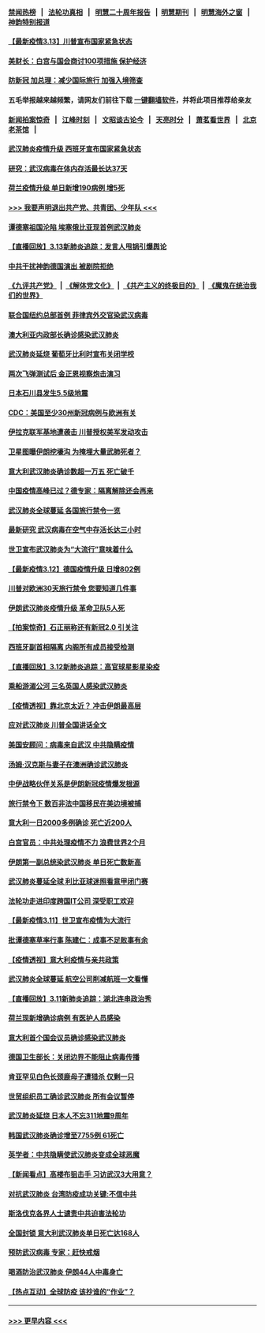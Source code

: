 #### [禁闻热榜](热点新闻.md?=0)  &nbsp;&nbsp;|&nbsp;&nbsp; [法轮功真相](https://github.com/gfw-breaker/truth/blob/master/README.md?=0) &nbsp;&nbsp;|&nbsp;&nbsp; [明慧二十周年报告](https://github.com/gfw-breaker/mh-reports/blob/master/README.md?=0) &nbsp;&nbsp;|&nbsp;&nbsp;[明慧期刊](https://github.com/gfw-breaker/mh-qikan) &nbsp;&nbsp;|&nbsp;&nbsp; [明慧海外之窗](https://github.com/gfw-breaker/mh-news/blob/master/README.md?=0) &nbsp;&nbsp;|&nbsp;&nbsp; [神韵特别报道](https://github.com/gfw-breaker/mh-news/blob/master/shenyun.md?=0)
#### [【最新疫情3.13】川普宣布国家紧急状态](../pages/nsc418/n11936755.md?t=03140602) 
#### [美财长：白宫与国会商讨100项措施 保护经济](../pages/nsc418/n11938829.md?t=03140602) 
#### [防新冠 加总理：减少国际旅行 加强入境筛查](../pages/nsc418/n11938771.md?t=03140602) 
#### 五毛举报越来越频繁，请网友们前往下载 [一键翻墙软件](https://github.com/gfw-breaker/ssr-accounts)，并将此项目推荐给亲友
#### [新闻拍案惊奇](https://github.com/gfw-breaker/banned-news/blob/master/pages/link4.md) &nbsp;&nbsp;|&nbsp;&nbsp; [江峰时刻](https://github.com/gfw-breaker/banned-news/blob/master/pages/link4.md) &nbsp;&nbsp;|&nbsp;&nbsp; [文昭谈古论今](https://github.com/gfw-breaker/banned-news/blob/master/pages/link4.md) &nbsp;&nbsp;|&nbsp;&nbsp; [天亮时分](https://github.com/gfw-breaker/banned-news/blob/master/pages/link4.md) &nbsp;&nbsp;|&nbsp;&nbsp; [萧茗看世界](https://github.com/gfw-breaker/banned-news/blob/master/pages/link4.md) &nbsp;&nbsp;|&nbsp;&nbsp; [北京老茶馆](https://github.com/gfw-breaker/banned-news/blob/master/pages/link4.md) &nbsp;&nbsp;|&nbsp;&nbsp; 
#### [武汉肺炎疫情升级 西班牙宣布国家紧急状态](../pages/nsc418/n11938701.md?t=03140602) 
#### [研究：武汉病毒在体内存活最长达37天](../pages/nsc418/n11938539.md?t=03140602) 
#### [荷兰疫情升级 单日新增190病例 增5死](../pages/nsc418/n11938364.md?t=03140602) 
#### [>>> 我要声明退出共产党、共青团、少年队 <<<](https://github.com/begood0513/goodnews/blob/master/quit/letter.md) 
#### [谭德塞祖国沦陷 埃塞俄比亚现首例武汉肺炎](../pages/nsc418/n11938415.md?t=03140602) 
#### [【直播回放】3.13新肺炎追踪：发言人甩锅引爆舆论](../pages/nsc418/n11938042.md?t=03140602) 
#### [中共干扰神韵德国演出 被剧院拒绝](../pages/nsc418/n11927987.md?t=03140602) 
#### [《九评共产党》](https://github.com/begood0513/9ping.md/blob/master/README.md) &nbsp;|&nbsp; [《解体党文化》](../../../../jtdwh.md/blob/master/README.md)  &nbsp;|&nbsp; [《共产主义的终极目的》](../../../../gczydzjmd.md/blob/master/README.md) &nbsp;|&nbsp; [《魔鬼在统治我们的世界》](../../../../mgztzwmdsj.md/blob/master/README.md) 
#### [联合国纽约总部首例 菲律宾外交官染武汉病毒](../pages/nsc418/n11937995.md?t=03140602) 
#### [澳大利亚内政部长确诊感染武汉肺炎](../pages/nsc418/n11937696.md?t=03140602) 
#### [武汉肺炎延烧 葡萄牙比利时宣布关闭学校](../pages/nsc418/n11937558.md?t=03140602) 
#### [两次飞弹测试后 金正恩视察炮击演习](../pages/nsc418/n11937102.md?t=03140602) 
#### [日本石川县发生5.5级地震](../pages/nsc418/n11937068.md?t=03140602) 
#### [CDC：美国至少30州新冠病例与欧洲有关](../pages/nsc418/n11936623.md?t=03140602) 
#### [伊拉克联军基地遭袭击 川普授权美军发动攻击](../pages/nsc418/n11936676.md?t=03140602) 
#### [卫星图曝伊朗挖壕沟 为掩埋大量武肺死者？](../pages/nsc418/n11936235.md?t=03140602) 
#### [意大利武汉肺炎确诊数超一万五 死亡破千](../pages/nsc418/n11936332.md?t=03140602) 
#### [中国疫情高峰已过？德专家：隔离解除还会再来](../pages/nsc418/n11935994.md?t=03140602) 
#### [武汉肺炎全球蔓延 各国旅行禁令一览](../pages/nsc418/n11936089.md?t=03140602) 
#### [最新研究 武汉病毒在空气中存活长达三小时](../pages/nsc418/n11936055.md?t=03140602) 
#### [世卫宣布武汉肺炎为“大流行”意味着什么](../pages/nsc418/n11935933.md?t=03140602) 
#### [【最新疫情3.12】德国疫情升级 日增802例](../pages/nsc418/n11933628.md?t=03140602) 
#### [川普对欧洲30天旅行禁令 您要知道几件事](../pages/nsc418/n11935870.md?t=03140602) 
#### [伊朗武汉肺炎疫情升级 革命卫队5人死](../pages/nsc418/n11935711.md?t=03140602) 
#### [【拍案惊奇】石正丽称还有新冠2.0 引关注](../pages/nsc418/n11934119.md?t=03140602) 
#### [西班牙副首相隔离 内阁所有成员接受检测](../pages/nsc418/n11935473.md?t=03140602) 
#### [【直播回放】3.12新肺炎追踪：高官球星影星染疫](../pages/nsc418/n11935368.md?t=03140602) 
#### [乘船游湄公河 三名英国人感染武汉肺炎](../pages/nsc418/n11935074.md?t=03140602) 
#### [【疫情透视】靠北京太近？ 冲击伊朗最高层](../pages/nsc418/n11933475.md?t=03140602) 
#### [应对武汉肺炎 川普全国讲话全文](../pages/nsc418/n11934150.md?t=03140602) 
#### [美国安顾问：病毒来自武汉 中共隐瞒疫情](../pages/nsc418/n11934168.md?t=03140602) 
#### [汤姆‧汉克斯与妻子在澳洲确诊武汉肺炎](../pages/nsc418/n11933877.md?t=03140602) 
#### [中伊战略伙伴关系是伊朗新冠疫情爆发根源](../pages/nsc418/n11933637.md?t=03140602) 
#### [旅行禁令下 数百非法中国移民在美边境被捕](../pages/nsc418/n11933581.md?t=03140602) 
#### [意大利一日2000多例确诊 死亡近200人](../pages/nsc418/n11933484.md?t=03140602) 
#### [白宫官员：中共处理疫情不力 浪费世界2个月](../pages/nsc418/n11932744.md?t=03140602) 
#### [伊朗第一副总统染武汉肺炎 单日死亡数新高](../pages/nsc418/n11933049.md?t=03140602) 
#### [武汉肺炎蔓延全球 利比亚球迷照看意甲闭门赛](../pages/nsc418/n11932771.md?t=03140602) 
#### [法轮功走进印度跨国IT公司 深受职工欢迎](../pages/nsc418/n11932395.md?t=03140602) 
#### [【最新疫情3.11】世卫宣布疫情为大流行](../pages/nsc418/n11931046.md?t=03140602) 
#### [批谭德塞草率行事 陈建仁：成事不足败事有余](../pages/nsc418/n11932753.md?t=03140602) 
#### [【疫情透视】意大利疫情与亲共政策](../pages/nsc418/n11929614.md?t=03140602) 
#### [武汉肺炎全球蔓延 航空公司削减航班一文看懂](../pages/nsc418/n11927605.md?t=03140602) 
#### [【直播回放】3.11新肺炎追踪：湖北连串政治秀](../pages/nsc418/n11932373.md?t=03140602) 
#### [荷兰现新增确诊病例 有医护人员感染](../pages/nsc418/n11931937.md?t=03140602) 
#### [意大利首个国会议员确诊感染武汉肺炎](../pages/nsc418/n11932126.md?t=03140602) 
#### [德国卫生部长：关闭边界不能阻止病毒传播](../pages/nsc418/n11932205.md?t=03140602) 
#### [肯亚罕见白色长颈鹿母子遭猎杀 仅剩一只](../pages/nsc418/n11932063.md?t=03140602) 
#### [世贸组织员工确诊武汉肺炎 所有会议暂停](../pages/nsc418/n11932073.md?t=03140602) 
#### [武汉肺炎延烧 日本人不忘311地震9周年](../pages/nsc418/n11931499.md?t=03140602) 
#### [韩国武汉肺炎确诊增至7755例 61死亡](../pages/nsc418/n11931436.md?t=03140602) 
#### [英学者：中共隐瞒使武汉肺炎变成全球恶魔](../pages/nsc418/n11930463.md?t=03140602) 
#### [【新闻看点】高楼布狙击手 习访武汉3大用意？](../pages/nsc418/n11930378.md?t=03140602) 
#### [对抗武汉肺炎 台湾防疫成功关键:不信中共](../pages/nsc418/n11930955.md?t=03140602) 
#### [斯洛伐克各界人士谴责中共迫害法轮功](../pages/nsc418/n11929991.md?t=03140602) 
#### [全国封锁 意大利武汉肺炎单日死亡达168人](../pages/nsc418/n11930927.md?t=03140602) 
#### [预防武汉病毒 专家：赶快戒烟](../pages/nsc418/n11930607.md?t=03140602) 
#### [喝酒防治武汉肺炎 伊朗44人中毒身亡](../pages/nsc418/n11930504.md?t=03140602) 
#### [【热点互动】全球防疫 该抄谁的“作业”？](../pages/nsc418/n11930545.md?t=03140602) 

----
#### [ >>> 更早内容 <<< ](../indexes/nsc418-earlier.md)
